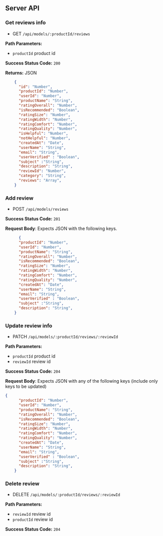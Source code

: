 ## Server API

### Get reviews info
  * GET `/api/models/:productId/reviews`

**Path Parameters:**
  * `productId` product id

**Success Status Code:** `200`

**Returns:** JSON

```json
    {
      "id": "Number",
      "productId": "Number",
      "userId": "Number",
      "productName": "String",
      "ratingOverall": "Number",
      "isRecommended": "Boolean",
      "ratingSize": "Number",
      "ratingWidth": "Number",
      "ratingComfort": "Number",
      "ratingQuality": "Number",
      "isHelpful": "Number",
      "notHelpful": "Number",
      "createdAt": "Date",
      "userName": "String",
      "email": "String",
      "userVerified" : "Boolean",
      "subject" :"String",
      "description": "String", 
      "reviewId": "Number",
      "category": "String",
      "reviews": "Array",
    }
```

### Add review
  * POST `/api/models/reviews`

**Success Status Code:** `201`

**Request Body**: Expects JSON with the following keys.

```json
      {
      "productId": "Number",
      "userId": "Number",
      "productName": "String",
      "ratingOverall": "Number",
      "isRecommended": "Boolean",
      "ratingSize": "Number",
      "ratingWidth": "Number",
      "ratingComfort": "Number",
      "ratingQuality": "Number",
      "createdAt": "Date",
      "userName": "String",
      "email": "String",
      "userVerified" : "Boolean",
      "subject" :"String",
      "description": "String", 
    }
```

### Update review info
  * PATCH `/api/models/:productId/reviews/:reviewId`

**Path Parameters:**
  * `productId` product id
  * `reviewId` review id

**Success Status Code:** `204`

**Request Body**: Expects JSON with any of the following keys (include only keys to be updated)

```json
{
      "productId": "Number",
      "userId": "Number",
      "productName": "String",
      "ratingOverall": "Number",
      "isRecommended": "Boolean",
      "ratingSize": "Number",
      "ratingWidth": "Number",
      "ratingComfort": "Number",
      "ratingQuality": "Number",
      "createdAt": "Date",
      "userName": "String",
      "email": "String",
      "userVerified" : "Boolean",
      "subject" :"String",
      "description": "String", 
    }
```


### Delete review
  * DELETE `/api/models/:productId/reviews/:reviewId`

**Path Parameters:**
  * `reviewId` review id
  * `productId` review id

**Success Status Code:** `204`